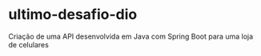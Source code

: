 # ultimo-desafio-dio
Criação de uma API desenvolvida em Java com Spring Boot para uma loja de celulares

